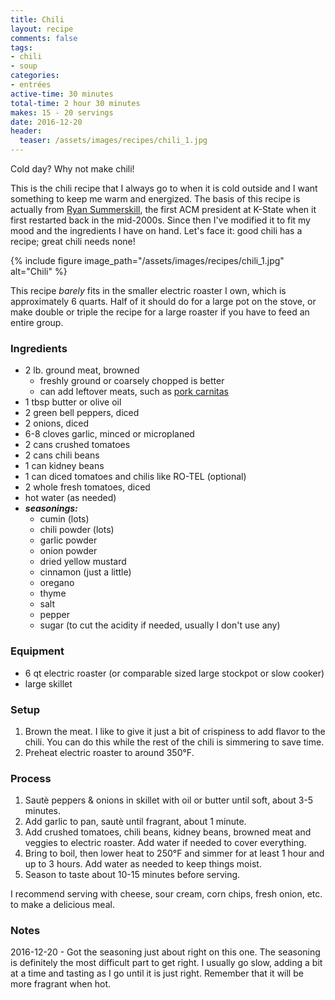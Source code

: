 ```yaml
---
title: Chili
layout: recipe
comments: false
tags:
- chili
- soup
categories:
- entrées
active-time: 30 minutes
total-time: 2 hour 30 minutes
makes: 15 - 20 servings
date: 2016-12-20
header:
  teaser: /assets/images/recipes/chili_1.jpg
---
```

Cold day? Why not make chili!

<!--more-->

This is the chili recipe that I always go to when it is cold outside and I want something to keep me warm and energized. The basis of this recipe is actually from [Ryan Summerskill](https://www.linkedin.com/in/rsummerskill), the first ACM president at K-State when it first restarted back in the mid-2000s. Since then I've modified it to fit my mood and the ingredients I have on hand. Let's face it: good chili has a recipe; great chili needs none!

{% include figure image_path="/assets/images/recipes/chili_1.jpg" alt="Chili" %}

This recipe _barely_ fits in the smaller electric roaster I own, which is approximately 6 quarts. Half of it should do for a large pot on the stove, or make double or triple the recipe for a large roaster if you have to feed an entire group.

### Ingredients
+ 2 lb. ground meat, browned
  + freshly ground or coarsely chopped is better
  + can add leftover meats, such as [pork carnitas](/recipes/pork-carnitas)
+ 1 tbsp butter or olive oil
+ 2 green bell peppers, diced
+ 2 onions, diced
+ 6-8 cloves garlic, minced or microplaned
+ 2 cans crushed tomatoes
+ 2 cans chili beans
+ 1 can kidney beans
+ 1 can diced tomatoes and chilis like RO-TEL (optional)
+ 2 whole fresh tomatoes, diced
+ hot water (as needed)
+ ***seasonings:***
  + cumin (lots)
  + chili powder (lots)
  + garlic powder
  + onion powder
  + dried yellow mustard
  + cinnamon (just a little)
  + oregano
  + thyme
  + salt
  + pepper
  + sugar (to cut the acidity if needed, usually I don't use any)

### Equipment
+ 6 qt electric roaster (or comparable sized large stockpot or slow cooker)
+ large skillet

### Setup
1. Brown the meat. I like to give it just a bit of crispiness to add flavor to the chili. You can do this while the rest of the chili is simmering to save time.
2. Preheat electric roaster to around 350&deg;F.

### Process
1. Saut&egrave; peppers & onions in skillet with oil or butter until soft, about 3-5 minutes.
2. Add garlic to pan, saut&egrave; until fragrant, about 1 minute.
3. Add crushed tomatoes, chili beans, kidney beans, browned meat and veggies to electric roaster. Add water if needed to cover everything.
4. Bring to boil, then lower heat to 250&deg;F and simmer for at least 1 hour and up to 3 hours. Add water as needed to keep things moist.
5. Season to taste about 10-15 minutes before serving.

I recommend serving with cheese, sour cream, corn chips, fresh onion, etc. to make a delicious meal.

### Notes
2016-12-20 - Got the seasoning just about right on this one. The seasoning is definitely the most difficult part to get right. I usually go slow, adding a bit at a time and tasting as I go until it is just right. Remember that it will be more fragrant when hot.
